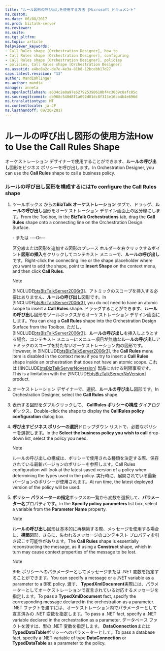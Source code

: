 ```yaml
---
title: "ルール図形の呼び出しを使用する方法 |Microsoft ドキュメント"
ms.custom: 
ms.date: 06/08/2017
ms.prod: biztalk-server
ms.reviewer: 
ms.suite: 
ms.tgt_pltfrm: 
ms.topic: article
helpviewer_keywords:
- Call Rules shape [Orchestration Designer], how to
- Call Rules shape [Orchestration Designer], configuring
- Call Rules shape [Orchestration Designer], policies
- policies, Call Rules shape [Orchestration Designer]
ms.assetid: e4bc8a2c-de7e-4e3a-81b8-12bcebb17d27
caps.latest.revision: "13"
author: MandiOhlinger
ms.author: mandia
manager: anneta
ms.openlocfilehash: a634c2e0a97e627925390610bf4c3039c8afc85c
ms.sourcegitcommit: cb908c540d8f1a692d01dc8f313e16cb4b4e696d
ms.translationtype: MT
ms.contentlocale: ja-JP
ms.lasthandoff: 09/20/2017
---
```

# <a name="how-to-use-the-call-rules-shape"></a><span data-ttu-id="2c7ee-102">ルールの呼び出し図形の使用方法</span><span class="sxs-lookup"><span data-stu-id="2c7ee-102">How to Use the Call Rules Shape</span></span>
<span data-ttu-id="2c7ee-103">オーケストレーション デザイナーで使用することができます、**ルールの呼び出し**図形をビジネス ポリシーを呼び出します。</span><span class="sxs-lookup"><span data-stu-id="2c7ee-103">In Orchestration Designer, you can use the **Call Rules** shape to call a business policy.</span></span>  
  
### <a name="to-configure-the-call-rules-shape"></a><span data-ttu-id="2c7ee-104">ルールの呼び出し図形を構成するには</span><span class="sxs-lookup"><span data-stu-id="2c7ee-104">To configure the Call Rules shape</span></span>  
  
1.  <span data-ttu-id="2c7ee-105">ツールボックス からの**BizTalk オーケストレーション** タブで、ドラッグ、**ルールの呼び出し**図形をオーケストレーション デザイン画面上の区分線にします。</span><span class="sxs-lookup"><span data-stu-id="2c7ee-105">From the Toolbox, in the **BizTalk Orchestrations** tab, drag the **Call Rules** shape onto a connecting line on the Orchestration Design Surface.</span></span>  
  
     <span data-ttu-id="2c7ee-106">- または -</span><span class="sxs-lookup"><span data-stu-id="2c7ee-106">—Or—</span></span>  
  
     <span data-ttu-id="2c7ee-107">区分線または図形を追加する図形のプレース ホルダーを右クリックするポイント**図形の挿入**をクリックしてコンテキスト メニューで、**ルールの呼び出し**です。</span><span class="sxs-lookup"><span data-stu-id="2c7ee-107">Right-click the connecting line or the shape placeholder where you want to add the shape, point to **Insert Shape** on the context menu, and then click **Call Rules**.</span></span>  
  
    > [!NOTE]
    >  <span data-ttu-id="2c7ee-108">[!INCLUDE[btsBizTalkServer2006r3](../includes/btsbiztalkserver2006r3-md.md)]、アトミックのスコープを挿入する必要はありません、**ルールの呼び出し**図形です。</span><span class="sxs-lookup"><span data-stu-id="2c7ee-108">In [!INCLUDE[btsBizTalkServer2006r3](../includes/btsbiztalkserver2006r3-md.md)], you do not need to have an atomic scope to insert a **Call Rules** shape.</span></span> <span data-ttu-id="2c7ee-109">ドラッグすることができます、**ルールの呼び出し**図形をツールボックスからオーケストレーション デザイン画面にします。</span><span class="sxs-lookup"><span data-stu-id="2c7ee-109">You can drag a **Call Rules** shape into the Orchestration Design Surface from the Toolbox.</span></span> <span data-ttu-id="2c7ee-110">ただし、 [!INCLUDE[btsBizTalkServer2006r3](../includes/btsbiztalkserver2006r3-md.md)]、**ルールの呼び出し**を挿入しようとする場合、コンテキスト メニューにメニュー項目が無効な**ルールの呼び出し**アトミックのスコープを持たないオーケストレーション内の図形です。</span><span class="sxs-lookup"><span data-stu-id="2c7ee-110">However, in [!INCLUDE[btsBizTalkServer2006r3](../includes/btsbiztalkserver2006r3-md.md)], the **Call Rules** menu item is disabled in the context menu if you try to insert a **Call Rules** shape inside an orchestration that does not have an atomic scope.</span></span> <span data-ttu-id="2c7ee-111">これは [!INCLUDE[btsBizTalkServerNoVersion](../includes/btsbiztalkservernoversion-md.md)] 製品における制限事項です。</span><span class="sxs-lookup"><span data-stu-id="2c7ee-111">This is a limitation with the [!INCLUDE[btsBizTalkServerNoVersion](../includes/btsbiztalkservernoversion-md.md)] product.</span></span>  
  
2.  <span data-ttu-id="2c7ee-112">オーケストレーション デザイナーで、選択、**ルールの呼び出し**図形です。</span><span class="sxs-lookup"><span data-stu-id="2c7ee-112">In Orchestration Designer, select the **Call Rules** shape.</span></span>  
  
3.  <span data-ttu-id="2c7ee-113">表示する図形をダブルクリックして、 **CallRules ポリシーの構成** ダイアログ ボックス。</span><span class="sxs-lookup"><span data-stu-id="2c7ee-113">Double-click the shape to display the **CallRules policy configuration** dialog box.</span></span>  
  
4.  <span data-ttu-id="2c7ee-114">**呼び出すビジネス ポリシーの選択**ドロップダウン リストで、必要なポリシーを選択します。</span><span class="sxs-lookup"><span data-stu-id="2c7ee-114">In the **Select the business policy you wish to call** drop-down list, select the policy you need.</span></span>  
  
    > [!NOTE]
    >  <span data-ttu-id="2c7ee-115">ルールの呼び出しの構成は、ポリシーで使用される種類を決定する際、保存されている最新バージョンのポリシーを参照します。</span><span class="sxs-lookup"><span data-stu-id="2c7ee-115">Call Rules configuration will look at the latest saved version of a policy when determining the types used in the policy.</span></span> <span data-ttu-id="2c7ee-116">実行時に、展開されている最新バージョンのポリシーが使用されます。</span><span class="sxs-lookup"><span data-stu-id="2c7ee-116">At run time, the latest deployed version of the policy will be used.</span></span>  
  
5.  <span data-ttu-id="2c7ee-117">**ポリシー パラメーターの指定**ボックスの一覧から変数を選択して、**パラメーター名**プロパティです。</span><span class="sxs-lookup"><span data-stu-id="2c7ee-117">In the **Specify policy parameters** list box, select a variable from the **Parameter Name** property.</span></span>  
  
    > [!NOTE]
    >  <span data-ttu-id="2c7ee-118">**ルールの呼び出し**図形は基本的に再構築する際、メッセージを使用する場合に、**構築**図形、さらに、失われるメッセージのコンテキスト プロパティを引き起こす可能性があります。</span><span class="sxs-lookup"><span data-stu-id="2c7ee-118">The **Call Rules** shape is essentially reconstructing the message, as if using a **Construct** shape, which in turn may cause context properties of the message to be lost.</span></span>  
  
    > [!NOTE]
    >  <span data-ttu-id="2c7ee-119">BRE ポリシーへのパラメーターとしてメッセージまたは .NET 変数を指定することができます。</span><span class="sxs-lookup"><span data-stu-id="2c7ee-119">You can specify a message or a .NET variable as a parameter to a BRE policy.</span></span> <span data-ttu-id="2c7ee-120">渡す、 **TypedXmlDocument**実際には、パラメーターとしてオーケストレーションで宣言されている対応するメッセージを指定します。</span><span class="sxs-lookup"><span data-stu-id="2c7ee-120">To pass a **TypedXmlDocument** fact, specify the corresponding message declared in the orchestration as a parameter.</span></span> <span data-ttu-id="2c7ee-121">.NET ファクトを渡すには、オーケストレーション内でパラメーターとして宣言済みの .NET 変数を指定します。</span><span class="sxs-lookup"><span data-stu-id="2c7ee-121">To pass a .NET fact, specify a .NET variable declared in the orchestration as a parameter.</span></span> <span data-ttu-id="2c7ee-122">データベース ファクトを渡すは、型の .NET 変数を指定します。 **DataConnection**または**TypedDataTable**ポリシーへのパラメーターとして。</span><span class="sxs-lookup"><span data-stu-id="2c7ee-122">To pass a database fact, specify a .NET variable of type **DataConnection** or **TypedDataTable** as a parameter to the policy.</span></span>